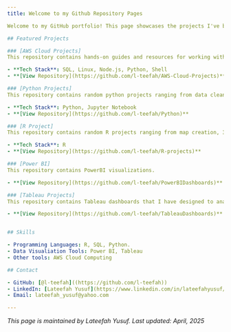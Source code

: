 ```yaml
---
title: Welcome to my Github Repository Pages

Welcome to my GitHub portfolio! This page showcases the projects I've been working on. Feel free to explore the repositories and reach out if you have any questions or collaboration ideas.

## Featured Projects

### [AWS Cloud Projects]
This repository contains hands-on guides and resources for working with various AWS services, including EC2, VPC, S3, IAM, Lambda, RDS, and more. It includes creating, moving and maintaining a database, hosting a website on AWS EC2 instance, load balancing, AWS CloudFormation, and using AWS Lambda for automation projects.

- **Tech Stack**: SQL, Linux, Node.js, Python, Shell
- **[View Repository](https://github.com/l-teefah/AWS-Cloud-Projects)**

### [Python Projects]
This repository contains random python projects ranging from data cleaning and visualization to Machine Learning. 

- **Tech Stack**: Python, Jupyter Notebook
- **[View Repository](https://github.com/l-teefah/Python)**

### [R Project]
This repository contains random R projects ranging from map creation, 3D interactive visualization, automated regression report, Machine Learning and Sentiment analysis. 

- **Tech Stack**: R
- **[View Repository](https://github.com/l-teefah/R-projects)**

### [Power BI]
This repository contains PowerBI visualizations. 

- **[View Repository](https://github.com/l-teefah/PowerBIDashboards)**

### [Tableau Projects]
This repository contains Tableau dashboards that I have designed to analyze and visualize key insights from different data sources. The dashboard is built using Tableau Desktop.

- **[View Repository](https://github.com/l-teefah/TableauDashboards)** - Brief description


## Skills

- Programming Languages: R, SQL, Python.
- Data Visualiation Tools: Power BI, Tableau
- Other tools: AWS Cloud Computing

## Contact

- GitHub: [@l-teefah]((https://github.com/l-teefah))
- LinkedIn: [Lateefah Yusuf](https://www.linkedin.com/in/lateefahyusuf/)
- Email: lateefah_yusuf@yahoo.com

---
```


*This page is maintained by Lateefah Yusuf. Last updated: April, 2025*
